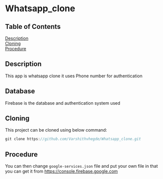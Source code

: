 # Whatsapp_clone
## Table of Contents  
[Description](#Description)  
[Cloning](#Cloning)  
[Procedure](#Procedure)
## Description  
This app is whatsapp clone it uses Phone number for authentication  
## Database  
Firebase is the database and authentication system used
## Cloning
This project can be cloned using below command:  
```js
git clone https://github.com/Varshithvhegde/Whatsapp_clone.git
```
## Procedure  
You can then change `google-services.json` file and put your own file in that you can get it from https://console.firebase.google.com
